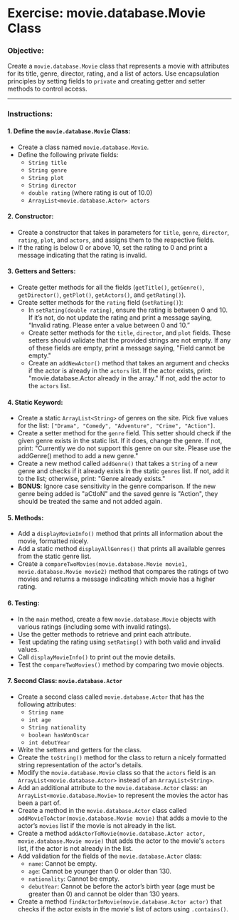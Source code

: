 # Exercise: movie.database.Movie Class

### Objective:
Create a `movie.database.Movie` class that represents a movie with attributes for its title, genre, director, rating, and a list of actors. Use encapsulation principles by setting fields to `private` and creating getter and setter methods to control access.

---

### Instructions:

#### 1. Define the `movie.database.Movie` Class:
- Create a class named `movie.database.Movie`.
- Define the following private fields:
  - `String title`
  - `String genre`
  - `String plot`
  - `String director`
  - `double rating` (where rating is out of 10.0)
  - `ArrayList<movie.database.Actor> actors`

#### 2. Constructor:
- Create a constructor that takes in parameters for `title`, `genre`, `director`, `rating`, `plot`, and `actors`, and assigns them to the respective fields.
- If the rating is below 0 or above 10, set the rating to 0 and print a message indicating that the rating is invalid.

#### 3. Getters and Setters:
- Create getter methods for all the fields (`getTitle()`, `getGenre()`, `getDirector()`, `getPlot()`, `getActors()`, and `getRating()`).
- Create setter methods for the `rating` field (`setRating()`):
  - In `setRating(double rating)`, ensure the rating is between 0 and 10. If it’s not, do not update the rating and print a message saying, “Invalid rating. Please enter a value between 0 and 10.”
  - Create setter methods for the `title`, `director`, and `plot` fields. These setters should validate that the provided strings are not empty. If any of these fields are empty, print a message saying, "Field cannot be empty."
  - Create an `addNewActor()` method that takes an argument and checks if the actor is already in the `actors` list. If the actor exists, print: "movie.database.Actor already in the array." If not, add the actor to the `actors` list.

#### 4. Static Keyword:

- Create a static `ArrayList<String>` of genres on the site. Pick five values for the list: `["Drama", "Comedy", "Adventure", "Crime", "Action"]`.
- Create a setter method for the `genre` field. This setter should check if the given genre exists in the static list. If it does, change the genre. If not, print: "Currently we do not support this genre on our site. Please use the addGenre() method to add a new genre."
- Create a new method called `addGenre()` that takes a `String` of a new genre and checks if it already exists in the static `genres` list. If not, add it to the list; otherwise, print: "Genre already exists."
- **BONUS**: Ignore case sensitivity in the genre comparison. If the new genre being added is "aCtIoN" and the saved genre is "Action", they should be treated the same and not added again.

#### 5. Methods:
- Add a `displayMovieInfo()` method that prints all information about the movie, formatted nicely.
- Add a static method `displayAllGenres()` that prints all available genres from the static genre list.
- Create a `compareTwoMovies(movie.database.Movie movie1, movie.database.Movie movie2)` method that compares the ratings of two movies and returns a message indicating which movie has a higher rating.

#### 6. Testing:
- In the `main` method, create a few `movie.database.Movie` objects with various ratings (including some with invalid ratings).
- Use the getter methods to retrieve and print each attribute.
- Test updating the rating using `setRating()` with both valid and invalid values.
- Call `displayMovieInfo()` to print out the movie details.
- Test the `compareTwoMovies()` method by comparing two movie objects.

#### 7. Second Class: `movie.database.Actor`

- Create a second class called `movie.database.Actor` that has the following attributes:
  - `String name`
  - `int age`
  - `String nationality`
  - `boolean hasWonOscar`
  - `int debutYear`
- Write the setters and getters for the class.
- Create the `toString()` method for the class to return a nicely formatted string representation of the actor's details.
- Modify the `movie.database.Movie` class so that the `actors` field is an `ArrayList<movie.database.Actor>` instead of an `ArrayList<String>`.
- Add an additional attribute to the `movie.database.Actor` class: an `ArrayList<movie.database.Movie>` to represent the movies the actor has been a part of.
- Create a method in the `movie.database.Actor` class called `addMovieToActor(movie.database.Movie movie)` that adds a movie to the actor’s `movies` list if the movie is not already in the list.
- Create a method `addActorToMovie(movie.database.Actor actor, movie.database.Movie movie)` that adds the actor to the movie's `actors` list, if the actor is not already in the list.
- Add validation for the fields of the `movie.database.Actor` class:
  - `name`: Cannot be empty.
  - `age`: Cannot be younger than 0 or older than 130.
  - `nationality`: Cannot be empty.
  - `debutYear`: Cannot be before the actor’s birth year (age must be greater than 0) and cannot be older than 130 years.
- Create a method `findActorInMovie(movie.database.Actor actor)` that checks if the actor exists in the movie's list of actors using `.contains()`.
